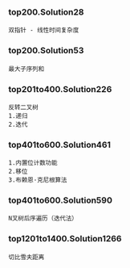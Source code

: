 ### top200.Solution28
    双指针 - 线性时间复杂度

### top200.Solution53
    最大子序列和

### top201to400.Solution226
    反转二叉树
    1.递归
    2.迭代

### top401to600.Solution461
    1.内置位计数功能
    2.移位
    3.布赖恩·克尼根算法
    
### top401to600.Solution590
    N叉树后序遍历（迭代法）

### top1201to1400.Solution1266
    切比雪夫距离
